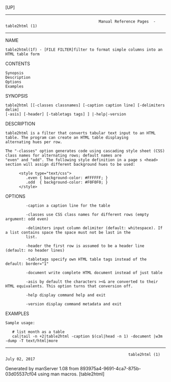 [UP]

-----------------------------------------------------------------------------------------------------------------------------------
                                             Manual Reference Pages  - table2html (1)
-----------------------------------------------------------------------------------------------------------------------------------
                                                                 
NAME

    table2html(1f) - [FILE FILTER]filter to format simple columns into an HTML table form

CONTENTS

    Synopsis
    Description
    Options
    Examples

SYNOPSIS

    table2html [[-classes classnames] [-caption caption line] [-delimiters delim]
    [-asis] [-header] [-tabletags tags] ] |-help|-version

DESCRIPTION

    table2html is a filter that converts tabular text input to an HTML table. The program can create an HTML table displaying
    alternating hues per row.

    The "-classes" option generates code using cascading style sheet (CSS) class names for alternating rows; default names are
    "even" and "odd". The following style definition in a page s <head> section will assign different background hues to be used:

          <style type="text/css">
             .even { background-color: #FFFFFF; }
             .odd  { background-color: #F0F0F0; }
          </style>



OPTIONS

             -caption a caption line for the table

             -classes use CSS class names for different rows (empty argument: odd even)

             -delimiters input column delimiter (default: whitespace). If a list contains space the space must not be last in the
             list.

             -header the first row is assumed to be a header line (default: no header lines)

             -tabletags specify own HTML table tags instead of the default: border="1"

             -document write complete HTML document instead of just table

             -asis by default the characters ><& are converted to their HTML equivalents. This option turns that conversion off.

             -help display command help and exit

             -version display command metadata and exit

EXAMPLES

    Sample usage:

       # list month as a table
       cal|tail -n +2|table2html -caption $(cal|head -n 1) -document |w3m -dump -T text/html|more

-----------------------------------------------------------------------------------------------------------------------------------

                                                          table2html (1)                                              July 02, 2017

Generated by manServer 1.08 from 893975a4-9691-4ca7-875b-03d05537cf04 using man macros.
                                                           [table2html]

